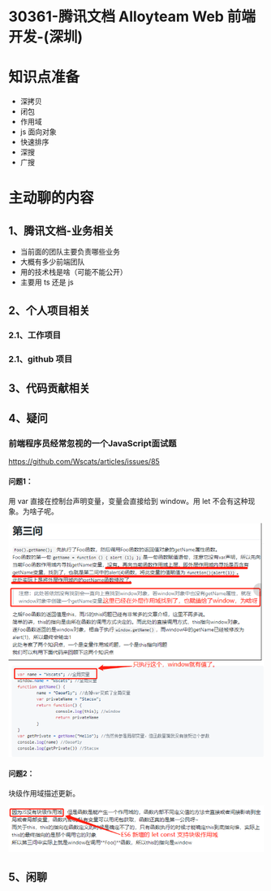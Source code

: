 # 30361-腾讯文档 Alloyteam  Web 前端开发-(深圳)

# 知识点准备

- 深拷贝
- 闭包
- 作用域
- js 面向对象
- 快速排序
- 深搜
- 广搜

# 主动聊的内容

## 1、腾讯文档-业务相关

- 当前面的团队主要负责哪些业务
- 大概有多少前端团队
- 用的技术栈是啥（可能不能公开）
- 主要用 ts 还是 js

## 2、个人项目相关

### 2.1、工作项目

### 2.1、github 项目

## 3、代码贡献相关

## 4、疑问

### 前端程序员经常忽视的一个JavaScript面试题

https://github.com/Wscats/articles/issues/85

#### 问题1：

用 var 直接在控制台声明变量，变量会直接给到 window。用 let 不会有这种现象。为啥子呢。

![p1](./image/question-1.png)

#### 问题2：

块级作用域描述更新。

![p1](./image/question-2.png)



## 5、闲聊



